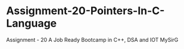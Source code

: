 # Assignment-20-Pointers-In-C-Language
Assignment - 20 A Job Ready Bootcamp in C++, DSA and IOT MySirG
